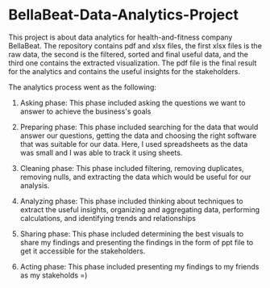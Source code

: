 # BellaBeat-Data-Analytics-Project
This project is about data analytics for health-and-fitness company BellaBeat.
The repository contains pdf and xlsx files, the first xlsx files is the raw data, the second is the filtered, sorted and final useful data, and the third one contains the extracted visualization. The pdf file is the final result for the analytics and contains the useful insights for the stakeholders.

The analytics process went as the following:
  1. Asking phase:
      This phase included asking the questions we want to answer to achieve the business's goals
  
  2. Preparing phase:
      This phase included searching for the data that would answer our questions, getting the data and choosing the right software that was suitable for our data. Here, I used spreadsheets as the data was small and I was able to track it using sheets.
  
  3. Cleaning phase:
      This phase included filtering, removing duplicates, removing nulls, and extracting the data which would be useful for our analysis.
  
  4. Analyzing phase:
      This phase included thinking about techniques to extract the useful insights, organizing and aggregating data, performing calculations, and identifying trends and relationships
  
  5. Sharing phase:
      This phase included determining the best visuals to share my findings and presenting the findings in the form of ppt file to get it accessible for the stakeholders.

  6. Acting phase:
      This phase included presenting my findings to my friends as my stakeholds =)
